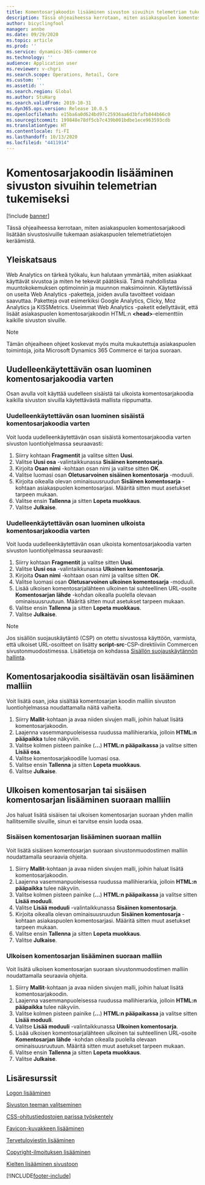 ```yaml
---
title: Komentosarjakoodin lisääminen sivuston sivuihin telemetrian tukemiseksi
description: Tässä ohjeaiheessa kerrotaan, miten asiakaspuolen komentosarjakoodi lisätään sivustosivuille tukemaan asiakaspuolen telemetriatietojen keräämistä.
author: bicyclingfool
manager: annbe
ms.date: 09/29/2020
ms.topic: article
ms.prod: ''
ms.service: dynamics-365-commerce
ms.technology: ''
audience: Application user
ms.reviewer: v-chgri
ms.search.scope: Operations, Retail, Core
ms.custom: ''
ms.assetid: ''
ms.search.region: Global
ms.author: StuHarg
ms.search.validFrom: 2019-10-31
ms.dyn365.ops.version: Release 10.0.5
ms.openlocfilehash: e15ba6a0d624bd97c25936aa6d3bfafb844b66c0
ms.sourcegitcommit: 199848e78df5cb7c439b001bdbe1ece963593cdb
ms.translationtype: HT
ms.contentlocale: fi-FI
ms.lasthandoff: 10/13/2020
ms.locfileid: "4411914"
---
```

# <a name="add-script-code-to-site-pages-to-support-telemetry"></a>Komentosarjakoodin lisääminen sivuston sivuihin telemetrian tukemiseksi

[!include [banner](includes/banner.md)]

Tässä ohjeaiheessa kerrotaan, miten asiakaspuolen komentosarjakoodi lisätään sivustosivuille tukemaan asiakaspuolen telemetriatietojen keräämistä.

## <a name="overview"></a>Yleiskatsaus

Web Analytics on tärkeä työkalu, kun halutaan ymmärtää, miten asiakkaat käyttävät sivustoa ja miten he tekevät päätöksiä. Tämä mahdollistaa muuntokokemuksen optimoinnin ja muunnon maksimoinnin. Käytettävissä on useita Web Analytics -paketteja, joiden avulla tavoitteet voidaan saavuttaa. Paketteja ovat esimerkiksi Google Analytics, Clicky, Moz Analytics ja KISSMetrics. Useimmat Web Analytics -paketit edellyttävät, että lisäät asiakaspuolen komentosarjakoodin HTML:n **\<head\>**-elementtiin kaikille sivuston sivuille.

> [!NOTE]
> Tämän ohjeaiheen ohjeet koskevat myös muita mukautettuja asiakaspuolen toimintoja, joita Microsoft Dynamics 365 Commerce ei tarjoa suoraan.

## <a name="create-a-reusable-fragment-for-your-script-code"></a>Uudelleenkäytettävän osan luominen komentosarjakoodia varten

Osan avulla voit käyttää uudelleen sisäistä tai ulkoista komentosarjakoodia kaikilla sivuston sivuilla käytettävästä mallista riippumatta.

### <a name="create-a-reusable-fragment-for-your-inline-script-code"></a>Uudelleenkäytettävän osan luominen sisäistä komentosarjakoodia varten

Voit luoda uudelleenkäytettävän osan sisäistä komentosarjakoodia varten sivuston luontiohjelmassa seuraavasti:

1. Siirry kohtaan **Fragmentit** ja valitse sitten **Uusi**.
1. Valitse **Uusi osa** -valintaikkunassa **Sisäinen komentosarja**.
1. Kirjoita **Osan nimi** -kohtaan osan nimi ja valitse sitten **OK**.
1. Valitse luomasi osan **Oletusarvoinen sisäinen komentosarja** -moduuli.
1. Kirjoita oikealla olevan ominaisuusruudun **Sisäinen komentosarja** -kohtaan asiakaspuolen komentosarjasi. Määritä sitten muut asetukset tarpeen mukaan.
1. Valitse ensin **Tallenna** ja sitten **Lopeta muokkaus**.
1. Valitse **Julkaise**.

### <a name="create-a-reusable-fragment-for-your-external-script-code"></a>Uudelleenkäytettävän osan luominen ulkoista komentosarjakoodia varten

Voit luoda uudelleenkäytettävän osan ulkoista komentosarjakoodia varten sivuston luontiohjelmassa seuraavasti:

1. Siirry kohtaan **Fragmentit** ja valitse sitten **Uusi**.
1. Valitse **Uusi osa** -valintaikkunassa **Ulkoinen komentosarja**.
1. Kirjoita **Osan nimi** -kohtaan osan nimi ja valitse sitten **OK**.
1. Valitse luomasi osan **Oletusarvoinen ulkoinen komentosarja** -moduuli.
1. Lisää ulkoisen komentosarjalähteen ulkoinen tai suhteellinen URL-osoite **Komentosarjan lähde** -kohdan oikealla puolella olevaan ominaisuusruutuun. Määritä sitten muut asetukset tarpeen mukaan.
1. Valitse ensin **Tallenna** ja sitten **Lopeta muokkaus**.
1. Valitse **Julkaise**.

> [!NOTE]
> Jos sisällön suojauskäytäntö (CSP) on otettu sivustossa käyttöön, varmista, että ulkoiset URL-osoitteet on lisätty **script-src**-CSP-direktiiviin Commercen sivustonmuodostimessa. Lisätietoja on kohdassa [Sisällön suojauskäytännön hallinta](manage-csp.md).

## <a name="add-a-fragment-that-includes-script-code-to-a-template"></a>Komentosarjakoodia sisältävän osan lisääminen malliin

Voit lisätä osan, joka sisältää komentosarjan koodin malliin sivuston luontiohjelmassa noudattamalla näitä vaiheita.

1. Siirry **Mallit**-kohtaan ja avaa niiden sivujen malli, joihin haluat lisätä komentosarjakoodin.
1. Laajenna vasemmanpuoleisessa ruudussa mallihierarkia, jolloin **HTML:n pääpaikka** tulee näkyviin.
1. Valitse kolmen pisteen painike (**...**) **HTML:n pääpaikassa** ja valitse sitten **Lisää osa**.
1. Valitse komentosarjakoodille luomasi osa.
1. Valitse ensin **Tallenna** ja sitten **Lopeta muokkaus**.
1. Valitse **Julkaise**.

## <a name="add-an-external-script-or-inline-script-directly-to-a-template"></a>Ulkoisen komentosarjan tai sisäisen komentosarjan lisääminen suoraan malliin

Jos haluat lisätä sisäisen tai ulkoisen komentosarjan suoraan yhden mallin hallitsemille sivuille, sinun ei tarvitse ensin luoda osaa.

### <a name="add-an-inline-script-directly-to-a-template"></a>Sisäisen komentosarjan lisääminen suoraan malliin

Voit lisätä sisäisen komentosarjan suoraan sivustonmuodostimen malliin noudattamalla seuraavia ohjeita.

1. Siirry **Mallit**-kohtaan ja avaa niiden sivujen malli, joihin haluat lisätä komentosarjakoodin.
1. Laajenna vasemmanpuoleisessa ruudussa mallihierarkia, jolloin **HTML:n pääpaikka** tulee näkyviin.
1. Valitse kolmen pisteen painike (**...**) **HTML:n pääpaikassa** ja valitse sitten **Lisää moduuli**.
1. Valitse **Lisää moduuli** -valintaikkunassa **Sisäinen komentosarja**.
1. Kirjoita oikealla olevan ominaisuusruudun **Sisäinen komentosarja** -kohtaan asiakaspuolen komentosarjasi. Määritä sitten muut asetukset tarpeen mukaan.
1. Valitse ensin **Tallenna** ja sitten **Lopeta muokkaus**.
1. Valitse **Julkaise**.

### <a name="add-an-external-script-directly-to-a-template"></a>Ulkoisen komentosarjan lisääminen suoraan malliin

Voit lisätä ulkoisen komentosarjan suoraan sivustonmuodostimen malliin noudattamalla seuraavia ohjeita.

1. Siirry **Mallit**-kohtaan ja avaa niiden sivujen malli, joihin haluat lisätä komentosarjakoodin.
1. Laajenna vasemmanpuoleisessa ruudussa mallihierarkia, jolloin **HTML:n pääpaikka** tulee näkyviin.
1. Valitse kolmen pisteen painike (**...**) **HTML:n pääpaikassa** ja valitse sitten **Lisää moduuli**.
1. Valitse **Lisää moduuli** -valintaikkunassa **Ulkoinen komentosarja**.
1. Lisää ulkoisen komentosarjalähteen ulkoinen tai suhteellinen URL-osoite **Komentosarjan lähde** -kohdan oikealla puolella olevaan ominaisuusruutuun. Määritä sitten muut asetukset tarpeen mukaan.
1. Valitse ensin **Tallenna** ja sitten **Lopeta muokkaus**.
1. Valitse **Julkaise**.

## <a name="additional-resources"></a>Lisäresurssit

[Logon lisääminen](add-logo.md)

[Sivuston teeman valitseminen](select-site-theme.md)

[CSS-ohitustiedostojen parissa työskentely](css-override-files.md)

[Favicon-kuvakkeen lisääminen](add-favicon.md)

[Tervetuloviestin lisääminen](add-welcome-message.md)

[Copyright-ilmoituksen lisääminen](add-copyright-notice.md)

[Kielten lisääminen sivustoon](add-languages-to-site.md)


[!INCLUDE[footer-include](../includes/footer-banner.md)]